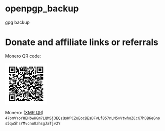 # openpgp_backup

gpg backup

# Donate and affiliate links or referrals


Monero QR code:

![Monero(xmr) address QR code to donate to](pix/xmr-addr.png "Monero address QR code to donate to")

Monero: ([XMR QR](pix/xmr-addr.png)) `47omVYoY8EHbwHGm7LQMSj3EQzQsWPCZuEocBEsDFvLfB57nLM5vVtwhoZCcK7hDB6eGnos5qwShsYMvcnu8zhsgJaTjv2Y`  
